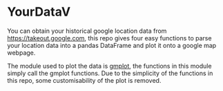 # YourDataV

You can obtain your historical google location data from https://takeout.google.com, this repo gives four easy functions to parse your location data into a pandas DataFrame and plot it onto a google map webpage.

The module used to plot the data is [gmplot](https://pypi.org/project/gmplot/), the functions in this module simply call the gmplot functions. Due to the simplicity of the functions in this repo, some customisability of the plot is removed.
